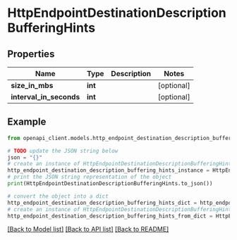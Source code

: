 # HttpEndpointDestinationDescriptionBufferingHints


## Properties

Name | Type | Description | Notes
------------ | ------------- | ------------- | -------------
**size_in_mbs** | **int** |  | [optional] 
**interval_in_seconds** | **int** |  | [optional] 

## Example

```python
from openapi_client.models.http_endpoint_destination_description_buffering_hints import HttpEndpointDestinationDescriptionBufferingHints

# TODO update the JSON string below
json = "{}"
# create an instance of HttpEndpointDestinationDescriptionBufferingHints from a JSON string
http_endpoint_destination_description_buffering_hints_instance = HttpEndpointDestinationDescriptionBufferingHints.from_json(json)
# print the JSON string representation of the object
print(HttpEndpointDestinationDescriptionBufferingHints.to_json())

# convert the object into a dict
http_endpoint_destination_description_buffering_hints_dict = http_endpoint_destination_description_buffering_hints_instance.to_dict()
# create an instance of HttpEndpointDestinationDescriptionBufferingHints from a dict
http_endpoint_destination_description_buffering_hints_from_dict = HttpEndpointDestinationDescriptionBufferingHints.from_dict(http_endpoint_destination_description_buffering_hints_dict)
```
[[Back to Model list]](../README.md#documentation-for-models) [[Back to API list]](../README.md#documentation-for-api-endpoints) [[Back to README]](../README.md)



